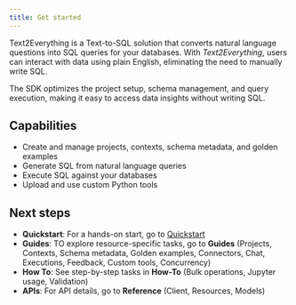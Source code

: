 ```yaml
---
title: Get started
---
```


Text2Everything is a Text-to-SQL solution that converts natural language questions into SQL queries for your databases. With *Text2Everything*, users can interact with data using plain English, eliminating the need to manually write SQL.

The SDK optimizes the project setup, schema management, and query execution, making it easy to access data insights without writing SQL.
 

## Capabilities
- Create and manage projects, contexts, schema metadata, and golden examples
- Generate SQL from natural language queries
- Execute SQL against your databases
- Upload and use custom Python tools

## Next steps
- **Quickstart**: For a hands-on start, go to [Quickstart](./quickstart.md)
- **Guides**: TO explore resource-specific tasks, go to **Guides** (Projects, Contexts, Schema metadata, Golden examples, Connectors, Chat, Executions, Feedback, Custom tools, Concurrency)
- **How To**: See step-by-step tasks in **How-To** (Bulk operations, Jupyter usage, Validation)
- **APIs**: For API details, go to **Reference** (Client, Resources, Models)

